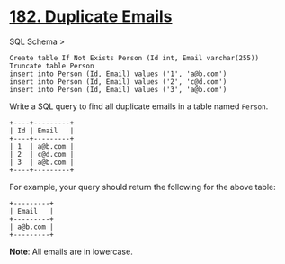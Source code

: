 # [182. Duplicate Emails](https://leetcode.com/problems/duplicate-emails/)

SQL Schema >

    Create table If Not Exists Person (Id int, Email varchar(255))
    Truncate table Person
    insert into Person (Id, Email) values ('1', 'a@b.com')
    insert into Person (Id, Email) values ('2', 'c@d.com')
    insert into Person (Id, Email) values ('3', 'a@b.com')

Write a SQL query to find all duplicate emails in a table named `Person`.

    +----+---------+
    | Id | Email   |
    +----+---------+
    | 1  | a@b.com |
    | 2  | c@d.com |
    | 3  | a@b.com |
    +----+---------+

For example, your query should return the following for the above table:

    +---------+
    | Email   |
    +---------+
    | a@b.com |
    +---------+

**Note**: All emails are in lowercase.
